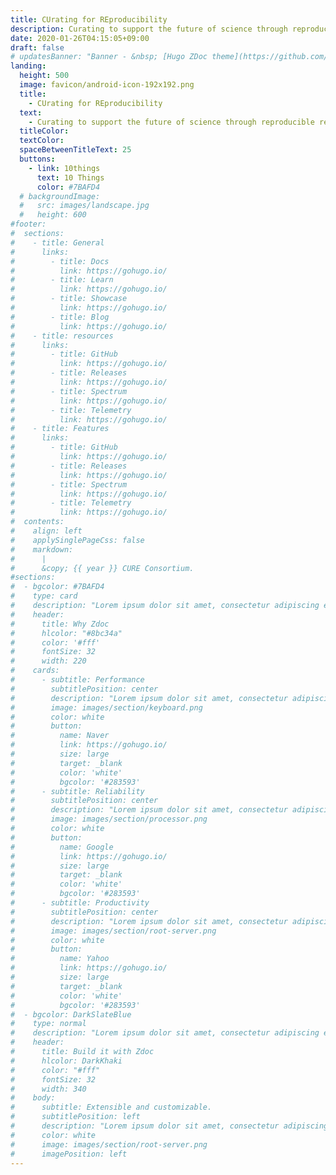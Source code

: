 ```yaml
---
title: CUrating for REproducibility
description: Curating to support the future of science through reproducible research
date: 2020-01-26T04:15:05+09:00
draft: false
# updatesBanner: "Banner - &nbsp; [Hugo ZDoc theme](https://github.com/zzossig/hugo-theme-zdoc) &nbsp; just arrived"
landing:
  height: 500
  image: favicon/android-icon-192x192.png
  title:
    - CUrating for REproducibility
  text:
    - Curating to support the future of science through reproducible research
  titleColor:
  textColor:
  spaceBetweenTitleText: 25
  buttons:
    - link: 10things
      text: 10 Things
      color: #7BAFD4
  # backgroundImage: 
  #   src: images/landscape.jpg
  #   height: 600
#footer:
#  sections:
#    - title: General
#      links:
#        - title: Docs
#          link: https://gohugo.io/
#        - title: Learn
#          link: https://gohugo.io/
#        - title: Showcase
#          link: https://gohugo.io/
#        - title: Blog
#          link: https://gohugo.io/
#    - title: resources
#      links:
#        - title: GitHub
#          link: https://gohugo.io/
#        - title: Releases
#          link: https://gohugo.io/
#        - title: Spectrum
#          link: https://gohugo.io/
#        - title: Telemetry
#          link: https://gohugo.io/
#    - title: Features
#      links:
#        - title: GitHub
#          link: https://gohugo.io/
#        - title: Releases
#          link: https://gohugo.io/
#        - title: Spectrum
#          link: https://gohugo.io/
#        - title: Telemetry
#          link: https://gohugo.io/
#  contents: 
#    align: left
#    applySinglePageCss: false
#    markdown:
#      |
#      &copy; {{ year }} CURE Consortium.
#sections:
#  - bgcolor: #7BAFD4
#    type: card
#    description: "Lorem ipsum dolor sit amet, consectetur adipiscing elit. Fusce id eleifend erat. Integer eget mattis augue. Suspendisse semper laoreet tortor sed convallis. Nulla ac euismod lorem"
#    header: 
#      title: Why Zdoc
#      hlcolor: "#8bc34a"
#      color: '#fff'
#      fontSize: 32
#      width: 220
#    cards:
#      - subtitle: Performance
#        subtitlePosition: center
#        description: "Lorem ipsum dolor sit amet, consectetur adipiscing elit. Fusce id eleifend erat. Integer eget mattis augue."
#        image: images/section/keyboard.png
#        color: white
#        button: 
#          name: Naver
#          link: https://gohugo.io/
#          size: large
#          target: _blank
#          color: 'white'
#          bgcolor: '#283593'
#      - subtitle: Reliability
#        subtitlePosition: center
#        description: "Lorem ipsum dolor sit amet, consectetur adipiscing elit. Fusce id eleifend erat. Integer eget mattis augue. Suspendisse semper laoreet tortor sed convallis. Nulla ac euismod lorem"
#        image: images/section/processor.png
#        color: white
#        button: 
#          name: Google
#          link: https://gohugo.io/
#          size: large
#          target: _blank
#          color: 'white'
#          bgcolor: '#283593'
#      - subtitle: Productivity
#        subtitlePosition: center
#        description: "Lorem ipsum dolor sit amet, consectetur adipiscing elit. Fusce id eleifend erat. Integer eget mattis augue. Suspendisse semper laoreet tortor sed convallis. Nulla ac euismod lorem"
#        image: images/section/root-server.png
#        color: white
#        button: 
#          name: Yahoo
#          link: https://gohugo.io/
#          size: large
#          target: _blank
#          color: 'white'
#          bgcolor: '#283593'
#  - bgcolor: DarkSlateBlue
#    type: normal
#    description: "Lorem ipsum dolor sit amet, consectetur adipiscing elit. Fusce id eleifend erat. Integer eget mattis augue. Suspendisse semper laoreet tortor sed convallis. Nulla ac euismod lorem"
#    header:
#      title: Build it with Zdoc
#      hlcolor: DarkKhaki
#      color: "#fff"
#      fontSize: 32
#      width: 340
#    body:
#      subtitle: Extensible and customizable.
#      subtitlePosition: left
#      description: "Lorem ipsum dolor sit amet, consectetur adipiscing elit. Fusce id eleifend erat. Integer eget mattis augue. Suspendisse semper laoreet tortor sed convallis. Nulla ac euismod lorem"
#      color: white
#      image: images/section/root-server.png
#      imagePosition: left
---
```

